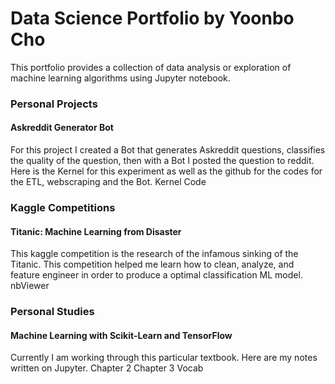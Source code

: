 <h1>Data Science Portfolio by Yoonbo Cho</h1>
This portfolio provides a collection of data analysis or exploration of machine learning algorithms using Jupyter notebook.
<h3>Personal Projects</h3>
<h4>Askreddit Generator Bot</h4>
For this project I created a Bot that generates Askreddit questions, classifies the quality of the question, then with a Bot I posted the question to reddit. Here is the Kernel for this experiment as well as the github for the codes for the ETL, webscraping and the Bot.
<a src="https://github.com/ProHanzo/AskReddit/blob/master/Kernel/AskReddit_Create.ipynb">Kernel</a>
<a src="https://github.com/ProHanzo/AskReddit/tree/master/Code">Code</a>
<h3>Kaggle Competitions</h3>
<h4>Titanic: Machine Learning from Disaster</h4>
This kaggle competition is the research of the infamous sinking of the Titanic. This competition helped me learn how to clean, analyze, and feature engineer in order to produce a optimal classification ML model.
<a src="https://nbviewer.jupyter.org/github/yoonbo1/kernels/blob/main/Titanic_Notebook.ipynb">nbViewer</a>
<h3>Personal Studies</h3>
<h4>Machine Learning with Scikit-Learn and TensorFlow</h4>
Currently I am working through this particular textbook. Here are my notes written on Jupyter.
<a src="https://nbviewer.jupyter.org/github/yoonbo1/kernels/blob/main/Chapter_2_Regressor.ipynb">Chapter 2</a>
<a src="https://nbviewer.jupyter.org/github/yoonbo1/kernels/blob/main/Chapter_3_Classification.ipynb">Chapter 3</a>
<a src="https://nbviewer.jupyter.org/github/yoonbo1/kernels/blob/main/Vocab.ipynb">Vocab</a>


